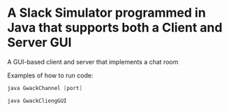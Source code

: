 # A Slack Simulator programmed in Java that supports both a Client and Server GUI

A GUI-based client and server that implements a chat room

Examples of how to run code:
```java
java GwackChannel [port]

java GwackCliengGUI
```
